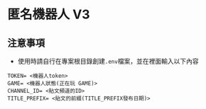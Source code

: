 匿名機器人 V3
===
## 注意事項
- 使用時請自行在專案根目錄創建`.env`檔案，並在裡面輸入以下內容
```.env
TOKEN= <機器人token>
GAME= <機器人狀態(正在玩 GAME)>
CHANNEL_ID= <貼文頻道的ID>
TITLE_PREFIX= <貼文的前綴(TITLE_PREFIX發布日期)>
```